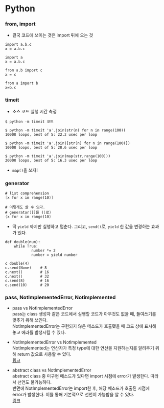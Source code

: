 # Python

### from, import
* 결국 코드에 쓰이는 것은 import 뒤에 오는 것  
```
import a.b.c
x = a.b.c

import a
x = a.b.c

from a.b import c
x = c

from a import b
x=b.c
```

### timeit
* 소스 코드 실행 시간 측정  
```
$ python -m timeit 코드

$ python -m timeit 'a'.join(str(n) for n in range(100))
10000 loops, best of 5: 22.2 usec per loop 

$ python -m timeit 'a'.join([str(n) for n in range(100)])
10000 loops, best of 5: 20.6 usec per loop

$ python -m timeit 'a'.join(map(str,range(100)))
20000 loops, best of 5: 16.3 usec per loop
```
- `map()`을 쓰자!  

### generator
```
# list comprehension
[x for x in range(10)]

# 이렇게도 쓸 수 있다.
# generator([]를 ()로)
(x for x in range(10)
```

* 딱 `yield` 까지만 실행하고 멈춘다. 그리고, `send()`로,
`yield` 한 값을 변경하는 효과가 있다.
```
def double(num):
    while True:
            number *= 2
            number = yield number

c double(4)
c.send(None)    # 8
c.next()        # 16
c.next()        # 32
c.send(8)       # 16
c.send(10)      # 20
```

### pass, NotImplementedError, Notimplemented
- pass vs NotImplementedError  
pass는 class 생성자 같은 코드에서 실행할 코드가 아무것도
없을 때, 들여쓰기를 맞추기 위해 쓰인다.  
NotImplementedError는 구현되지 않은 메소드가 호출됐을 때
코드 상에 표시해놓고 에러를 발생시킬 수 있다.

- NotImplementedError vs NotImplemented  
NotImplemented는 연산자가 특정 type에 대한 연산을 
지원하는지를 알려주기 위해 return 값으로 사용할 수 있다.    
[링크](https://elvanov.com/1620)

- abstract class vs NotImplementedError  
abstract class 중 미구현 메소드가 있다면 import 시점에
error가 발생한다. 따라서 선언도 불가능하다.  
반면에 NotImplementedError는 import한 후, 해당 메소드가
호출된 시점에 error가 발생한다. 이를 통해 기본적으로 선언이
가능함을 알 수 있다.  
[링크](https://brownbears.tistory.com/492)
